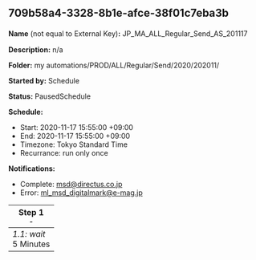 ## 709b58a4-3328-8b1e-afce-38f01c7eba3b

**Name** (not equal to External Key)**:** JP_MA_ALL_Regular_Send_AS_201117　　			


**Description:** n/a

**Folder:** my automations/PROD/ALL/Regular/Send/2020/202011/

**Started by:** Schedule

**Status:** PausedSchedule

**Schedule:**

* Start: 2020-11-17 15:55:00 +09:00
* End: 2020-11-17 15:55:00 +09:00
* Timezone: Tokyo Standard Time
* Recurrance: run only once

**Notifications:**

* Complete: msd@directus.co.jp
* Error: ml_msd_digitalmark@e-mag.jp

| Step 1<br>_<small>-</small>_ |
| --- |
| _1.1: wait_<br>5 Minutes |
